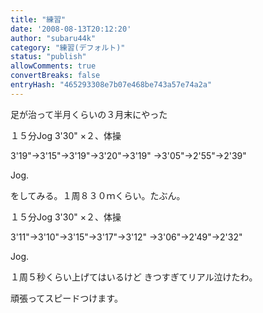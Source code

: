 ```yaml
---
title: "練習"
date: '2008-08-13T20:12:20'
author: "subaru44k"
category: "練習(デフォルト)"
status: "publish"
allowComments: true
convertBreaks: false
entryHash: "465293308e7b07e468be743a57e74a2a"
---
```

足が治って半月くらいの３月末にやった

１５分Jog
3'30" ×２、体操

3'19"→3'15"→3'19"→3'20"→3'19"
→3'05"→2'55"→2'39"

Jog.


をしてみる。１周８３０ｍくらい。たぶん。


１５分Jog
3'30" ×２、体操

3'11"→3'10"→3'15"→3'17"→3'12"
→3'06"→2'49"→2'32"

Jog.



１周５秒くらい上げてはいるけど
きつすぎてリアル泣けたわ。

頑張ってスピードつけます。
